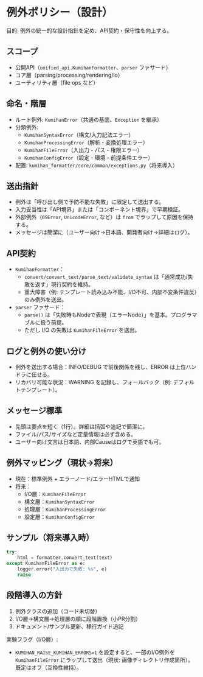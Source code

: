 # 例外ポリシー（設計）

目的: 例外の統一的な設計指針を定め、API契約・保守性を向上する。

## スコープ
- 公開API（`unified_api.KumihanFormatter`、`parser` ファサード）
- コア層（parsing/processing/rendering/io）
- ユーティリティ層（file ops など）

## 命名・階層
- ルート例外: `KumihanError`（共通の基底、`Exception` を継承）
- 分類例外:
  - `KumihanSyntaxError`（構文/入力記法エラー）
  - `KumihanProcessingError`（解析・変換処理エラー）
  - `KumihanFileError`（入出力・パス・権限エラー）
  - `KumihanConfigError`（設定・環境・前提条件エラー）
- 配置: `kumihan_formatter/core/common/exceptions.py`（将来導入）

## 送出指針
- 例外は「呼び出し側で予防不能な失敗」に限定して送出する。
- 入力妥当性は「API境界」または「コンポーネント境界」で早期検証。
- 外部例外（`OSError`, `UnicodeError`, など）は `from` でラップして原因を保持する。
- メッセージは簡潔に（ユーザー向け→日本語、開発者向け→詳細はログ）。

## API契約
- `KumihanFormatter`：
  - `convert/convert_text/parse_text/validate_syntax` は「通常成功/失敗を返す」現行契約を維持。
  - 重大障害（例: テンプレート読み込み不能、I/O不可、内部不変条件違反）のみ例外を送出。
- `parser` ファサード：
  - `parse()` は「失敗時もNodeで表現（エラーNode）」を基本。プログラマブルに扱う前提。
  - ただし I/O の失敗は `KumihanFileError` を送出。

## ログと例外の使い分け
- 例外を送出する場合：INFO/DEBUG で前後関係を残し、ERROR は上位ハンドラに任せる。
- リカバリ可能な状況：WARNING を記録し、フォールバック（例: デフォルトテンプレート）。

## メッセージ標準
- 先頭は要点を短く（1行）。詳細は括弧や追記で簡潔に。
- ファイル/パス/サイズなど定量情報は必ず含める。
- ユーザー向け文言は日本語、内部Causeはログで英語でも可。

## 例外マッピング（現状→将来）
- 現在：標準例外 + エラーノード/エラーHTMLで通知
- 将来：
  - I/O層：`KumihanFileError`
  - 構文層：`KumihanSyntaxError`
  - 処理層：`KumihanProcessingError`
  - 設定層：`KumihanConfigError`

## サンプル（将来導入時）
```python
try:
    html = formatter.convert_text(text)
except KumihanFileError as e:
    logger.error("入出力で失敗: %s", e)
    raise
```

## 段階導入の方針
1. 例外クラスの追加（コード未切替）
2. I/O層→構文層→処理層の順に段階置換（小PR分割）
3. ドキュメント/サンプル更新、移行ガイド追記

実験フラグ（I/O層）:
- `KUMIHAN_RAISE_KUMIHAN_ERRORS=1` を設定すると、一部のI/O例外を
  `KumihanFileError` にラップして送出（現状: 画像ディレクトリ作成箇所）。
  既定はオフ（互換性維持）。
